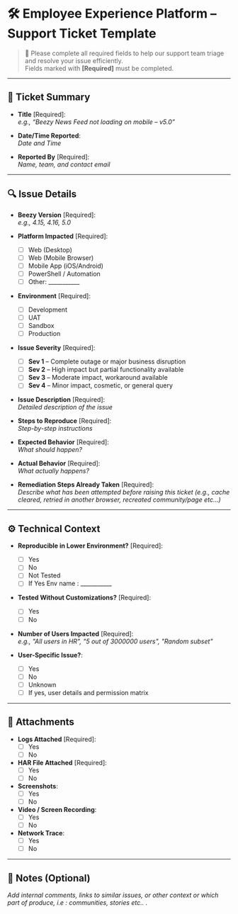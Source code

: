 # 🛠️ Employee Experience Platform – Support Ticket Template

> 📌 Please complete all required fields to help our support team triage and resolve your issue efficiently.  
> Fields marked with **[Required]** must be completed.

---

## 📄 Ticket Summary

- **Title** [Required]:  
  _e.g., “Beezy News Feed not loading on mobile – v5.0”_

- **Date/Time Reported**:  
  _Date and Time_
- **Reported By** [Required]:  
  _Name, team, and contact email_

---

## 🔍 Issue Details

- **Beezy Version** [Required]:  
  _e.g., 4.15, 4.16, 5.0_

- **Platform Impacted** [Required]:  
  - [ ] Web (Desktop)  
  - [ ] Web (Mobile Browser)  
  - [ ] Mobile App (iOS/Android)  
  - [ ] PowerShell / Automation  
  - [ ] Other: ___________

- **Environment** [Required]:  
  - [ ] Development  
  - [ ] UAT  
  - [ ] Sandbox  
  - [ ] Production

- **Issue Severity** [Required]:  
  - [ ] **Sev 1** – Complete outage or major business disruption  
  - [ ] **Sev 2** – High impact but partial functionality available  
  - [ ] **Sev 3** – Moderate impact, workaround available  
  - [ ] **Sev 4** – Minor impact, cosmetic, or general query

- **Issue Description** [Required]:  
  _Detailed description of the issue_

- **Steps to Reproduce** [Required]:  
  _Step-by-step instructions_

- **Expected Behavior** [Required]:  
  _What should happen?_

- **Actual Behavior** [Required]:  
  _What actually happens?_

- **Remediation Steps Already Taken** [Required]:  
  _Describe what has been attempted before raising this ticket (e.g., cache cleared, retried in another browser, recreated community/page etc...)_

---

## ⚙️ Technical Context

- **Reproducible in Lower Environment?** [Required]:  
  - [ ] Yes  
  - [ ] No  
  - [ ] Not Tested
  - [ ] If Yes Env name : ___________

- **Tested Without Customizations?** [Required]:  
  - [ ] Yes  
  - [ ] No

- **Number of Users Impacted** [Required]:  
  _e.g., "All users in HR", "5 out of 3000000 users", "Random subset"_

- **User-Specific Issue?**:  
  - [ ] Yes  
  - [ ] No  
  - [ ] Unknown
  - [ ] If yes, user details and permission matrix

---

## 📎 Attachments

- **Logs Attached** [Required]:  
  - [ ] Yes  
  - [ ] No

- **HAR File Attached** [Required]:  
  - [ ] Yes  
  - [ ] No

- **Screenshots**:  
  - [ ] Yes  
  - [ ] No

- **Video / Screen Recording**:  
  - [ ] Yes  
  - [ ] No

- **Network Trace**:  
  - [ ] Yes  
  - [ ] No

---

## 📣 Notes (Optional)

_Add internal comments, links to similar issues, or other context or which part of produce, i.e : communities, stories etc.. ._
